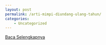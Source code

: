 ```yaml
---
layout: post
permalink: /arti-mimpi-diundang-ulang-tahun/
categories:
    - Uncategorized
---
```


[Baca Selengkapnya](/01)